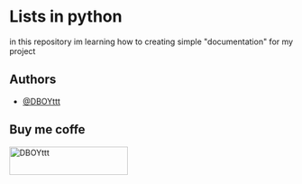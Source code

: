 
# Lists in python

in this repository im learning how to creating simple "documentation" for my project 


## Authors

- [@DBOYttt](https://github.com/DBOYttt)


## Buy me coffe
<p><a href="https://www.buymeacoffee.com/DBOYttt"> <img align="left" src="https://cdn.buymeacoffee.com/buttons/v2/default-yellow.png" height="50" width="210" alt="DBOYttt" /></a></p><br><br>
